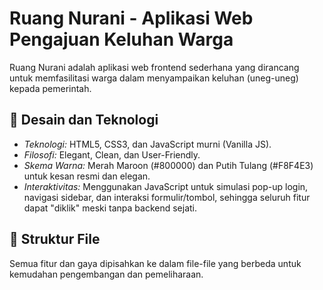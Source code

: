 # Ruang Nurani - Aplikasi Web Pengajuan Keluhan Warga

Ruang Nurani adalah aplikasi web frontend sederhana yang dirancang untuk memfasilitasi warga dalam menyampaikan keluhan (uneg-uneg) kepada pemerintah.

## 🎨 Desain dan Teknologi

* *Teknologi:* HTML5, CSS3, dan JavaScript murni (Vanilla JS).
* *Filosofi:* Elegant, Clean, dan User-Friendly.
* *Skema Warna:* Merah Maroon (#800000) dan Putih Tulang (#F8F4E3) untuk kesan resmi dan elegan.
* *Interaktivitas:* Menggunakan JavaScript untuk simulasi pop-up login, navigasi sidebar, dan interaksi formulir/tombol, sehingga seluruh fitur dapat "diklik" meski tanpa backend sejati.

## 🚀 Struktur File

Semua fitur dan gaya dipisahkan ke dalam file-file yang berbeda untuk kemudahan pengembangan dan pemeliharaan.